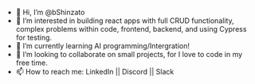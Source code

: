 - 👋 Hi, I’m @bShinzato
- 👀 I’m interested in building react apps with full CRUD functionality, complex problems within code, frontend, backend, and using Cypress for testing.
- 🌱 I’m currently learning AI programming/Intergration!
- 💞️ I’m looking to collaborate on small projects, for I love to code in my free time.
- 📫 How to reach me: LinkedIn || Discord || Slack

<!---
bShinzato/bShinzato is a ✨ special ✨ repository because its `README.md` (this file) appears on your GitHub profile.
You can click the Preview link to take a look at your changes.
--->

